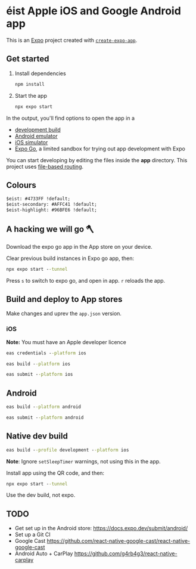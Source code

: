 # éist Apple iOS and Google Android app

This is an [Expo](https://expo.dev) project created with [`create-expo-app`](https://www.npmjs.com/package/create-expo-app).

## Get started

1. Install dependencies

   ```bash
   npm install
   ```

2. Start the app

   ```bash
   npx expo start
   ```

In the output, you'll find options to open the app in a

- [development build](https://docs.expo.dev/develop/development-builds/introduction/)
- [Android emulator](https://docs.expo.dev/workflow/android-studio-emulator/)
- [iOS simulator](https://docs.expo.dev/workflow/ios-simulator/)
- [Expo Go](https://expo.dev/go), a limited sandbox for trying out app development with Expo

You can start developing by editing the files inside the **app** directory. This project uses [file-based routing](https://docs.expo.dev/router/introduction).

## Colours

```cmd
$eist: #4733FF !default;
$eist-secondary: #AFFC41 !default;
$eist-highlight: #96BFE6 !default;
```

## A hacking we will go 🪓

Download the expo go app in the App store on your device.

Clear previous build instances in Expo go app, then:

```cmd
npx expo start --tunnel
```

Press `s` to switch to expo go, and open in app. `r` reloads the app.

## Build and deploy to App stores

Make changes and uprev the `app.json` version.

### iOS

**Note:** You must have an Apple developer licence

```cmd
eas credentials --platform ios
```

```cmd
eas build --platform ios
```

```cmd
eas submit --platform ios
```

## Android

```cmd
eas build --platform android
```


```cmd
eas submit --platform android
```

## Native dev build

```cmd
eas build --profile development --platform ios
```
**Note**: Ignore `setSleepTimer` warnings, not using this in the app.

Install app using the QR code, and then:

```cmd
npx expo start --tunnel
```

Use the dev build, not expo.

## TODO

* Get set up in the Android store: https://docs.expo.dev/submit/android/
* Set up a Git CI
* Google Cast https://github.com/react-native-google-cast/react-native-google-cast
* Android Auto + CarPlay https://github.com/g4rb4g3/react-native-carplay
